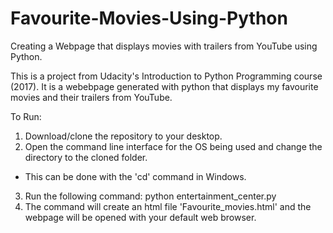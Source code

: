 # Favourite-Movies-Using-Python
Creating a Webpage that displays movies with trailers from YouTube using Python. 

This is a project from Udacity's Introduction to Python Programming course (2017). It is a webebpage generated with python that displays my favourite movies and their trailers from YouTube.

To Run:
1. Download/clone the repository to your desktop.
2. Open the command line interface for the OS being used and change the directory to the cloned folder. 
- This can be done with the 'cd' command in Windows.
3. Run the following command: python entertainment_center.py
4. The command will create an html file 'Favourite_movies.html' and the webpage will be opened with your default web browser.
